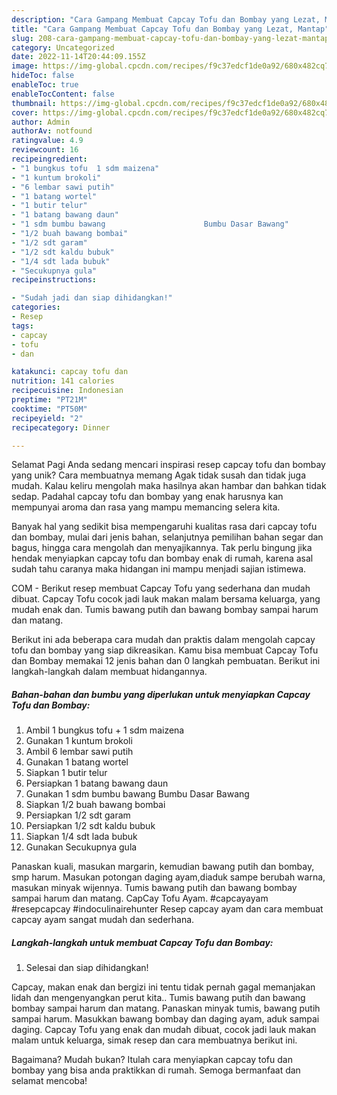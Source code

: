 ```yaml
---
description: "Cara Gampang Membuat Capcay Tofu dan Bombay yang Lezat, Mantap"
title: "Cara Gampang Membuat Capcay Tofu dan Bombay yang Lezat, Mantap"
slug: 208-cara-gampang-membuat-capcay-tofu-dan-bombay-yang-lezat-mantap
category: Uncategorized
date: 2022-11-14T20:44:09.155Z
image: https://img-global.cpcdn.com/recipes/f9c37edcf1de0a92/680x482cq70/capcay-tofu-dan-bombay-foto-resep-utama.jpg
hideToc: false
enableToc: true
enableTocContent: false
thumbnail: https://img-global.cpcdn.com/recipes/f9c37edcf1de0a92/680x482cq70/capcay-tofu-dan-bombay-foto-resep-utama.jpg
cover: https://img-global.cpcdn.com/recipes/f9c37edcf1de0a92/680x482cq70/capcay-tofu-dan-bombay-foto-resep-utama.jpg
author: Admin
authorAv: notfound
ratingvalue: 4.9
reviewcount: 16
recipeingredient:
- "1 bungkus tofu  1 sdm maizena"
- "1 kuntum brokoli"
- "6 lembar sawi putih"
- "1 batang wortel"
- "1 butir telur"
- "1 batang bawang daun"
- "1 sdm bumbu bawang                      Bumbu Dasar Bawang"
- "1/2 buah bawang bombai"
- "1/2 sdt garam"
- "1/2 sdt kaldu bubuk"
- "1/4 sdt lada bubuk"
- "Secukupnya gula"
recipeinstructions:

- "Sudah jadi dan siap dihidangkan!"
categories:
- Resep
tags:
- capcay
- tofu
- dan

katakunci: capcay tofu dan 
nutrition: 141 calories
recipecuisine: Indonesian
preptime: "PT21M"
cooktime: "PT50M"
recipeyield: "2"
recipecategory: Dinner

---
```



Selamat Pagi Anda sedang mencari inspirasi resep capcay tofu dan bombay yang unik? Cara membuatnya memang Agak tidak susah dan tidak juga mudah. Kalau keliru mengolah maka hasilnya akan hambar dan bahkan tidak sedap. Padahal capcay tofu dan bombay yang enak harusnya kan mempunyai aroma dan rasa yang mampu memancing selera kita.


Banyak hal yang sedikit bisa mempengaruhi kualitas rasa dari capcay tofu dan bombay, mulai dari jenis bahan, selanjutnya pemilihan bahan segar dan bagus, hingga cara mengolah dan menyajikannya. Tak perlu bingung jika hendak menyiapkan capcay tofu dan bombay enak di rumah, karena asal sudah tahu caranya maka hidangan ini mampu menjadi sajian istimewa.

COM - Berikut resep membuat Capcay Tofu yang sederhana dan mudah dibuat. Capcay Tofu cocok jadi lauk makan malam bersama keluarga, yang mudah enak dan. Tumis bawang putih dan bawang bombay sampai harum dan matang.


Berikut ini ada beberapa cara mudah dan praktis dalam mengolah capcay tofu dan bombay yang siap dikreasikan. Kamu bisa membuat Capcay Tofu dan Bombay memakai 12 jenis bahan dan 0 langkah pembuatan. Berikut ini langkah-langkah dalam membuat hidangannya.

<!--inarticleads1-->

##### Bahan-bahan dan bumbu yang diperlukan untuk menyiapkan Capcay Tofu dan Bombay:

1. Ambil 1 bungkus tofu + 1 sdm maizena
1. Gunakan 1 kuntum brokoli
1. Ambil 6 lembar sawi putih
1. Gunakan 1 batang wortel
1. Siapkan 1 butir telur
1. Persiapkan 1 batang bawang daun
1. Gunakan 1 sdm bumbu bawang                      Bumbu Dasar Bawang
1. Siapkan 1/2 buah bawang bombai
1. Persiapkan 1/2 sdt garam
1. Persiapkan 1/2 sdt kaldu bubuk
1. Siapkan 1/4 sdt lada bubuk
1. Gunakan Secukupnya gula


Panaskan kuali, masukan margarin, kemudian bawang putih dan bombay, smp harum. Masukan potongan daging ayam,diaduk sampe berubah warna, masukan minyak wijennya. Tumis bawang putih dan bawang bombay sampai harum dan matang. CapCay Tofu Ayam. #capcayayam #resepcapcay #indoculinairehunter Resep capcay ayam dan cara membuat capcay ayam sangat mudah dan sederhana. 

<!--inarticleads2-->

##### Langkah-langkah untuk membuat Capcay Tofu dan Bombay:


1. Selesai dan siap dihidangkan!

Capcay, makan enak dan bergizi ini tentu tidak pernah gagal memanjakan lidah dan mengenyangkan perut kita.. Tumis bawang putih dan bawang bombay sampai harum dan matang. Panaskan minyak tumis, bawang putih sampai harum. Masukkan bawang bombay dan daging ayam, aduk sampai daging. Capcay Tofu yang enak dan mudah dibuat, cocok jadi lauk makan malam untuk keluarga, simak resep dan cara membuatnya berikut ini. 

Bagaimana? Mudah bukan? Itulah cara menyiapkan capcay tofu dan bombay yang bisa anda praktikkan di rumah. Semoga bermanfaat dan selamat mencoba!
